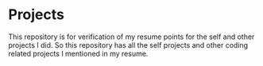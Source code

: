 # Projects
This repository is for verification of my resume points for the self and other projects I did. So this repository has all the self projects and other coding related projects I mentioned in my resume. 
